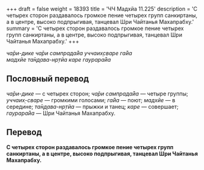 +++
draft = false
weight = 18393
title = 'ЧЧ Мадхйа 11.225'
description = 'С четырех сторон раздавалось громкое пение четырех групп санкиртаны, а в центре, высоко подпрыгивая, танцевал Шри Чайтанья Махапрабху.'
summary = 'С четырех сторон раздавалось громкое пение четырех групп санкиртаны, а в центре, высоко подпрыгивая, танцевал Шри Чайтанья Махапрабху.'
+++

_ча̄ри-дике ча̄ри сампрада̄йа уччаих̣сваре га̄йа  
мадхйе та̄н̣д̣ава-нр̣тйа каре гаурара̄йа_

## Пословный перевод

_ча̄ри_\-_дике_ — с четырех сторон; _ча̄ри_ _сампрада̄йа_ — четыре группы; _уччаих̣_\-_сваре_ — громкими голосами; _га̄йа_ — поют; _мадхйе_ — в середине; _та̄н̣д̣ава_\-_нр̣тйа_ — прыжки и танец; _каре_ — совершает; _гаурара̄йа_ — Шри Чайтанья Махапрабху.

## Перевод

**С четырех сторон раздавалось громкое пение четырех групп санкиртаны, а в центре, высоко подпрыгивая, танцевал Шри Чайтанья Махапрабху.**
